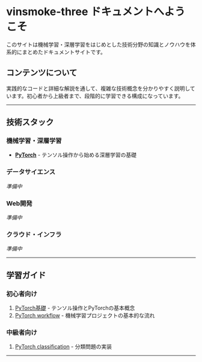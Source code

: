 # vinsmoke-three ドキュメントへようこそ

このサイトは機械学習・深層学習をはじめとした技術分野の知識とノウハウを体系的にまとめたドキュメントサイトです。

## コンテンツについて

実践的なコードと詳細な解説を通して、複雑な技術概念を分かりやすく説明しています。初心者から上級者まで、段階的に学習できる構成になっています。

---

## 技術スタック

### 機械学習・深層学習
- **[PyTorch](PyTorch/00_pytorch_fundamentals.md)** - テンソル操作から始める深層学習の基礎

### データサイエンス
*準備中*

### Web開発
*準備中*

### クラウド・インフラ
*準備中*

---

## 学習ガイド

### 初心者向け
1. [PyTorch基礎](PyTorch/00_pytorch_fundamentals.md) - テンソル操作とPyTorchの基本概念
2. [PyTorch workflow](PyTorch/01_pytorch_workflow.md) - 機械学習プロジェクトの基本的な流れ

### 中級者向け
1. [PyTorch classification](PyTorch/02_pytorch_classification.md) - 分類問題の実装

---